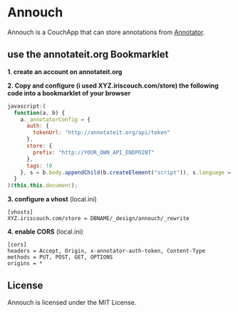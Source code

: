Annouch
=======

Annouch is a CouchApp that can store annotations from [Annotator][1].

[1]: http://okfnlabs.org/annotator/

## use the annotateit.org Bookmarklet
**1. create an account on annotateit.org**

**2. Copy and configure (i used XYZ.iriscouch.com/store) the following code into a bookmarklet of your browser**

```js
javascript:(
  function(a, b) {
    a._annotatorConfig = {
      auth: {
        tokenUrl: "http://annotateit.org/api/token"
      },
      store: {
        prefix: "http://YOUR_OWN_API_ENDPOINT"
      },
      tags: !0
    }, s = b.body.appendChild(b.createElement("script")), s.language = "javascript", s.src = "http://assets.annotateit.org/bookmarklet/bootstrap.js"
  }
)(this,this.document);
```
**3. configure a vhost** (local.ini)
```
[vhosts]
XYZ.iriscouch.com/store = DBNAME/_design/annouch/_rewrite
```
**4. enable CORS** (local.ini)
```
[cors]
headers = Accept, Origin, x-annotator-auth-token, Content-Type
methods = PUT, POST, GET, OPTIONS
origins = *
```

License
-------

Annouch is licensed under the MIT License.
